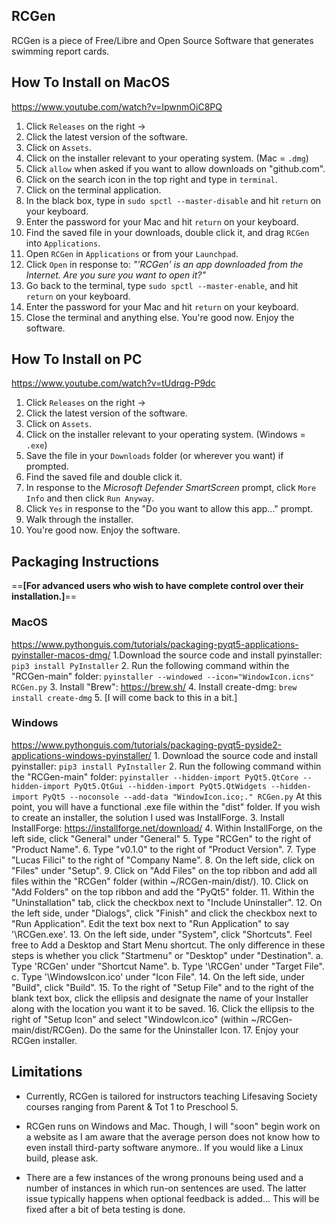 ## RCGen
RCGen is a piece of Free/Libre and Open Source Software that generates swimming report cards.

## How To Install on MacOS
https://www.youtube.com/watch?v=IpwnmOiC8PQ
1. Click `Releases` on the right ->
2. Click the latest version of the software.
3. Click on `Assets`.
4. Click on the installer relevant to your operating system.
  (Mac = `.dmg`)
5. Click `allow` when asked if you want to allow downloads on "github.com".
6. Click on the search icon in the top right and type in `terminal`.
7. Click on the terminal application.
8. In the black box, type in `sudo spctl --master-disable` and hit `return` on your keyboard.
9. Enter the password for your Mac and hit `return` on your keyboard.
9. Find the saved file in your downloads, double click it, and drag `RCGen` into `Applications`.
10. Open `RCGen` in `Applications` or from your `Launchpad`.
11. Click `Open` in response to: _"'RCGen' is an app downloaded from the Internet. Are you sure you want to open it?"_
12. Go back to the terminal, type `sudo spctl --master-enable`, and hit `return` on your keyboard.
13. Enter the password for your Mac and hit `return` on your keyboard.
14. Close the terminal and anything else. You're good now. Enjoy the software.

## How To Install on PC
https://www.youtube.com/watch?v=tUdrqg-P9dc
1. Click `Releases` on the right ->
2. Click the latest version of the software.
3. Click on `Assets`.
4. Click on the installer relevant to your operating system.
  (Windows = `.exe`)
5. Save the file in your `Downloads` folder (or wherever you want) if prompted.
6. Find the saved file and double click it.
7. In response to the _Microsoft Defender SmartScreen_ prompt, click `More Info` and then click `Run Anyway`.
8. Click `Yes` in response to the "Do you want to allow this app..." prompt.
9. Walk through the installer.
10. You're good now. Enjoy the software.

## Packaging Instructions
==**[For advanced users who wish to have complete control over their installation.]**==

  ### MacOS
  https://www.pythonguis.com/tutorials/packaging-pyqt5-applications-pyinstaller-macos-dmg/
    1.Download the source code and install pyinstaller:
      `pip3 install PyInstaller`
    2. Run the following command within the "RCGen-main" folder:
      `pyinstaller --windowed --icon="WindowIcon.icns" RCGen.py`
    3. Install "Brew": https://brew.sh/
    4. Install create-dmg:
    `brew install create-dmg`
    5. [I will come back to this in a bit.]
  ### Windows
  https://www.pythonguis.com/tutorials/packaging-pyqt5-pyside2-applications-windows-pyinstaller/
    1. Download the source code and install pyinstaller:
       `pip3 install PyInstaller`
    2. Run the following command within the "RCGen-main" folder:
       `pyinstaller --hidden-import PyQt5.QtCore --hidden-import PyQt5.QtGui --hidden-import PyQt5.QtWidgets --hidden-import PyQt5 --noconsole --add-data "WindowIcon.ico;." RCGen.py`
       At this point, you will have a functional .exe file within the "dist" folder.
       If you wish to create an installer, the solution I used was InstallForge.
    3. Install InstallForge: https://installforge.net/download/
    4. Within InstallForge, on the left side, click "General" under "General"
    5. Type "RCGen" to the right of "Product Name".
    6. Type "v0.1.0" to the right of "Product Version".
    7. Type "Lucas Filici" to the right of "Company Name".
    8. On the left side, click on "Files" under "Setup".
    9. Click on "Add Files" on the top ribbon and add all files within the "RCGen" folder (within ~/RCGen-main/dist/).
    10. Click on "Add Folders" on the top ribbon and add the "PyQt5" folder.
    11. Within the "Uninstallation" tab, click the checkbox next to "Include Uninstaller".
    12. On the left side, under "Dialogs", click "Finish" and click the checkbox next to "Run Application". Edit the text box next to "Run Application" to say '<InstallPath>\RCGen.exe'.
    13. On the left side, under "System", click "Shortcuts". Feel free to Add a Desktop and Start Menu shortcut. The only difference in these steps is whether you click "Startmenu" or "Desktop" under "Destination".
       a. Type 'RCGen' under "Shortcut Name".
       b. Type '<InstallPath>\RCGen' under "Target File".
       c. Type '<InstallPath>\WindowsIcon.ico' under "Icon File".
    14. On the left side, under "Build", click "Build".
    15. To the right of "Setup File" and to the right of the blank text box, click the ellipsis and designate the name of your Installer along with the location you want it to be saved.
    16. Click the ellipsis to the right of "Setup Icon" and select "WindowIcon.ico" (within ~/RCGen-main/dist/RCGen). Do the same for the Uninstaller Icon.
    17. Enjoy your RCGen installer.

## Limitations

- Currently, RCGen is tailored for instructors teaching Lifesaving Society courses ranging from Parent & Tot 1 to Preschool 5.

- RCGen runs on Windows and Mac. Though, I will "soon" begin work on a website as I am aware that the average person does not know how to even install third-party software anymore.. If you would like a Linux build, please ask.

- There are a few instances of the wrong pronouns being used and a number of instances in which run-on sentences are used. The latter issue typically happens when optional feedback is added... This will be fixed after a bit of beta testing is done.
